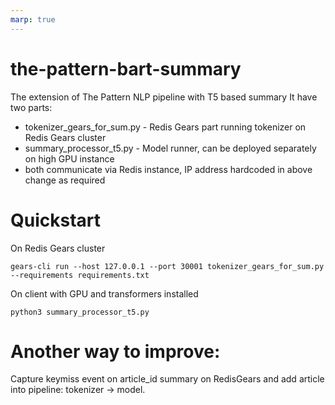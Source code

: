 ```yaml
---
marp: true
---
```


# the-pattern-bart-summary
The extension of The Pattern NLP pipeline with T5 based summary
It have two parts:

-  tokenizer_gears_for_sum.py - Redis Gears part running tokenizer on Redis Gears cluster
-  summary_processor_t5.py - Model runner, can be deployed separately on high GPU instance
-  both communicate via Redis instance, IP address hardcoded in above change as required

# Quickstart

On Redis Gears cluster 
```
gears-cli run --host 127.0.0.1 --port 30001 tokenizer_gears_for_sum.py --requirements requirements.txt
```
On client with GPU and transformers installed

```
python3 summary_processor_t5.py
```
# Another way to improve:
Capture keymiss event on article_id summary on RedisGears and add article into pipeline: tokenizer -> model.



